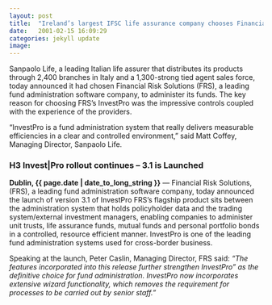 ```yaml
---
layout: post
title:  "Ireland’s largest IFSC life assurance company chooses Financial Risk Solutions (FRS) to administer its funds"
date:   2001-02-15 16:09:29
categories: jekyll update
image: 
---
```


Sanpaolo Life, a leading Italian life assurer that distributes its products through 2,400 branches in Italy and a 1,300-strong tied agent sales force, today announced it had chosen Financial Risk Solutions (FRS), a leading fund administration software company, to administer its funds. The key reason for choosing FRS’s InvestPro was the impressive controls coupled with the experience of the providers.

“InvestPro is a fund administration system that really delivers measurable efficiencies in a clear and controlled environment,” said Matt Coffey, Managing Director, Sanpaolo Life.

### H3  Invest|Pro rollout continues – 3.1 is Launched

**Dublin, {{ page.date | date_to_long_string }}** — Financial Risk Solutions, (FRS), a leading fund administration software company, today announced the launch of version 3.1 of InvestPro FRS’s flagship product sits between the administration system that holds policyholder data and the trading system/external investment managers, enabling companies to administer unit trusts, life assurance funds, mutual funds and personal portfolio bonds in a controlled, resource efficient manner. InvestPro is one of the leading fund administration systems used for cross-border business.

Speaking at the launch, Peter Caslin, Managing Director, FRS said: *“The features incorporated into this release further strengthen InvestPro” as the definitive choice for fund administration. InvestPro now incorporates extensive wizard functionality, which removes the requirement for processes to be carried out by senior staff.”*